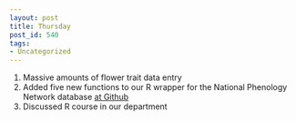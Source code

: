 ```yaml
---
layout: post
title: Thursday
post_id: 540
tags: 
- Uncategorized
---
```


<ol>
	<li>Massive amounts of flower trait data entry</li>
	<li>Added five new functions to our R wrapper for the National Phenology Network database <a href="https://github.com/SChamberlain/rnpn" target="_blank">at Github</a></li>
	<li>Discussed R course in our department</li>
</ol>